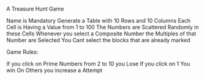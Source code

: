 A Treasure Hunt Game

Name is Mandatory
Generate a Table with 10 Rows and 10 Columns
Each Cell is Having a Value from 1 to 100
The Numbers are Scattered Randomly in these Cells
Whenever you select a Composite Number the Multiples of that Number are Selected
You Cant select the blocks that are already marked

Game Rules:

If you click on Prime Numbers from 2 to 10 you Lose
If you click on 1 You win
On Others you increase a Attempt